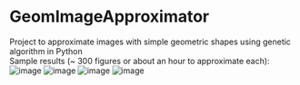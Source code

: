 # GeomImageApproximator
Project to approximate images with simple geometric shapes using genetic algorithm in Python  
Sample results (~ 300 figures or about an hour to approximate each):  
![image](https://github.com/user-attachments/assets/c12929c9-12d7-460f-8b37-39e89b85aff5)
![image](https://github.com/user-attachments/assets/dcf60bcb-6e27-47c1-8604-a6a526b40915)
![image](https://github.com/user-attachments/assets/6f53190b-5075-4e34-ab2f-4db4d55aa5bb)
![image](https://github.com/user-attachments/assets/5f41288d-b54d-41fa-9e2f-f61c23542788)



